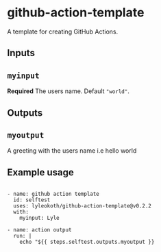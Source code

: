 # github-action-template
A template for creating GitHub Actions.

## Inputs

## `myinput`

**Required** The users name. Default `"world"`.

## Outputs

## `myoutput`

A greeting with the users name i.e hello world

## Example usage

```

- name: github action template
  id: selftest
  uses: lyleokoth/github-action-template@v0.2.2
  with:
    myinput: Lyle

- name: action output
  run: |
    echo "${{ steps.selftest.outputs.myoutput }}
```
